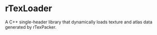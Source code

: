 # rTexLoader
A C++ single-header library that dynamically loads texture and atlas data generated by rTexPacker.
